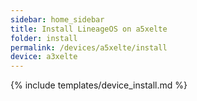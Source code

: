 ```yaml
---
sidebar: home_sidebar
title: Install LineageOS on a5xelte
folder: install
permalink: /devices/a5xelte/install
device: a3xelte
---
```

{% include templates/device_install.md %}

